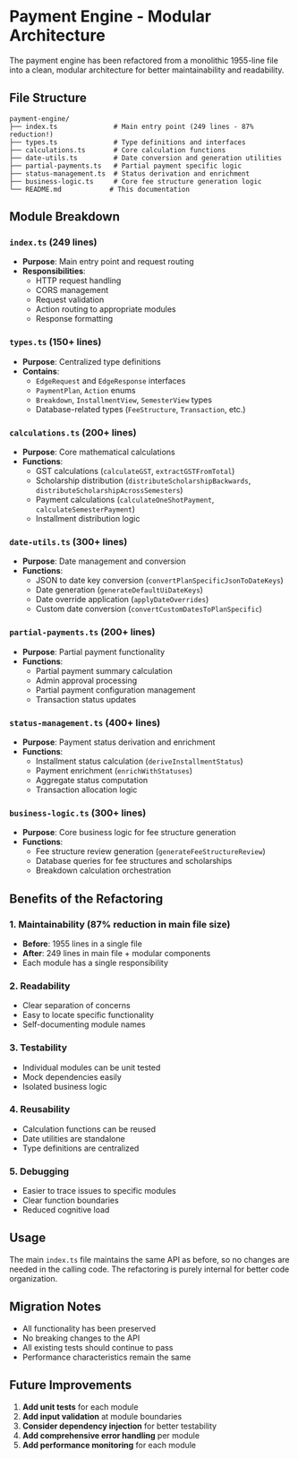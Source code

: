 # Payment Engine - Modular Architecture

The payment engine has been refactored from a monolithic 1955-line file into a clean, modular architecture for better maintainability and readability.

## File Structure

```
payment-engine/
├── index.ts              # Main entry point (249 lines - 87% reduction!)
├── types.ts              # Type definitions and interfaces
├── calculations.ts       # Core calculation functions
├── date-utils.ts         # Date conversion and generation utilities
├── partial-payments.ts   # Partial payment specific logic
├── status-management.ts  # Status derivation and enrichment
├── business-logic.ts     # Core fee structure generation logic
└── README.md            # This documentation
```

## Module Breakdown

### `index.ts` (249 lines)
- **Purpose**: Main entry point and request routing
- **Responsibilities**:
  - HTTP request handling
  - CORS management
  - Request validation
  - Action routing to appropriate modules
  - Response formatting

### `types.ts` (150+ lines)
- **Purpose**: Centralized type definitions
- **Contains**:
  - `EdgeRequest` and `EdgeResponse` interfaces
  - `PaymentPlan`, `Action` enums
  - `Breakdown`, `InstallmentView`, `SemesterView` types
  - Database-related types (`FeeStructure`, `Transaction`, etc.)

### `calculations.ts` (200+ lines)
- **Purpose**: Core mathematical calculations
- **Functions**:
  - GST calculations (`calculateGST`, `extractGSTFromTotal`)
  - Scholarship distribution (`distributeScholarshipBackwards`, `distributeScholarshipAcrossSemesters`)
  - Payment calculations (`calculateOneShotPayment`, `calculateSemesterPayment`)
  - Installment distribution logic

### `date-utils.ts` (300+ lines)
- **Purpose**: Date management and conversion
- **Functions**:
  - JSON to date key conversion (`convertPlanSpecificJsonToDateKeys`)
  - Date generation (`generateDefaultUiDateKeys`)
  - Date override application (`applyDateOverrides`)
  - Custom date conversion (`convertCustomDatesToPlanSpecific`)

### `partial-payments.ts` (200+ lines)
- **Purpose**: Partial payment functionality
- **Functions**:
  - Partial payment summary calculation
  - Admin approval processing
  - Partial payment configuration management
  - Transaction status updates

### `status-management.ts` (400+ lines)
- **Purpose**: Payment status derivation and enrichment
- **Functions**:
  - Installment status calculation (`deriveInstallmentStatus`)
  - Payment enrichment (`enrichWithStatuses`)
  - Aggregate status computation
  - Transaction allocation logic

### `business-logic.ts` (300+ lines)
- **Purpose**: Core business logic for fee structure generation
- **Functions**:
  - Fee structure review generation (`generateFeeStructureReview`)
  - Database queries for fee structures and scholarships
  - Breakdown calculation orchestration

## Benefits of the Refactoring

### 1. **Maintainability** (87% reduction in main file size)
- **Before**: 1955 lines in a single file
- **After**: 249 lines in main file + modular components
- Each module has a single responsibility

### 2. **Readability**
- Clear separation of concerns
- Easy to locate specific functionality
- Self-documenting module names

### 3. **Testability**
- Individual modules can be unit tested
- Mock dependencies easily
- Isolated business logic

### 4. **Reusability**
- Calculation functions can be reused
- Date utilities are standalone
- Type definitions are centralized

### 5. **Debugging**
- Easier to trace issues to specific modules
- Clear function boundaries
- Reduced cognitive load

## Usage

The main `index.ts` file maintains the same API as before, so no changes are needed in the calling code. The refactoring is purely internal for better code organization.

## Migration Notes

- All functionality has been preserved
- No breaking changes to the API
- All existing tests should continue to pass
- Performance characteristics remain the same

## Future Improvements

1. **Add unit tests** for each module
2. **Add input validation** at module boundaries
3. **Consider dependency injection** for better testability
4. **Add comprehensive error handling** per module
5. **Add performance monitoring** for each module
